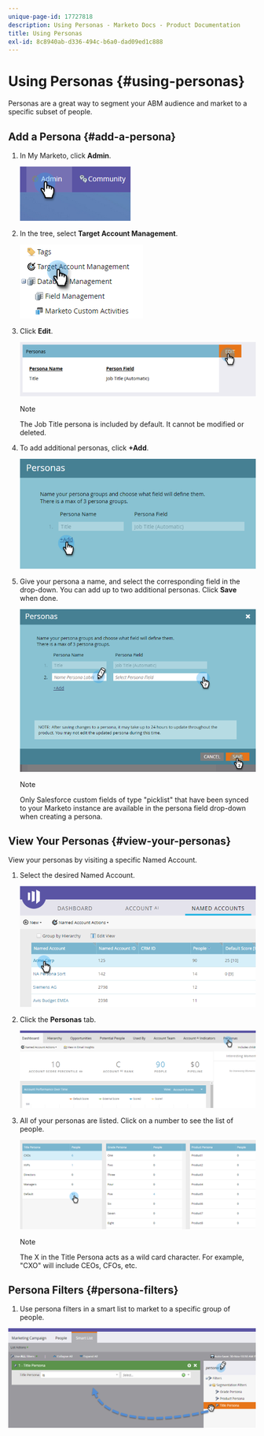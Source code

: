```yaml
---
unique-page-id: 17727818
description: Using Personas - Marketo Docs - Product Documentation
title: Using Personas
exl-id: 8c8940ab-d336-494c-b6a0-dad09ed1c888
---
```

# Using Personas {#using-personas}

Personas are a great way to segment your ABM audience and market to a specific subset of people.

## Add a Persona {#add-a-persona}

1. In My Marketo, click **Admin**.

   ![](assets/one.png)

1. In the tree, select **Target Account Management**.

   ![](assets/using-personas-2.png)

1. Click **Edit**.

   ![](assets/three.png)

   >[!NOTE]
   >
   >The Job Title persona is included by default. It cannot be modified or deleted.

1. To add additional personas, click **+Add**.

   ![](assets/four.png)

1. Give your persona a name, and select the corresponding field in the drop-down. You can add up to two additional personas. Click **Save** when done.

   ![](assets/five.png)

   >[!NOTE]
   >
   >Only Salesforce custom fields of type "picklist" that have been synced to your Marketo instance are available in the persona field drop-down when creating a persona.

## View Your Personas {#view-your-personas}

View your personas by visiting a specific Named Account.

1. Select the desired Named Account.

   ![](assets/one-a.png)

1. Click the **Personas** tab.

   ![](assets/two-a.png)

1. All of your personas are listed. Click on a number to see the list of people.

   ![](assets/three-a.png)

   >[!NOTE]
   >
   >The X in the Title Persona acts as a wild card character. For example, "CXO" will include CEOs, CFOs, etc.

## Persona Filters {#persona-filters}

1. Use persona filters in a smart list to market to a specific group of people.

![](assets/one-b.png)
